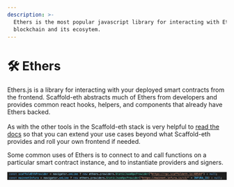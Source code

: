 ```yaml
---
description: >-
  Ethers is the most popular javascript library for interacting with Ethereum
  blockchain and its ecosytem.
---
```


# 🛠 Ethers

Ethers.js is a library for interacting with your deployed smart contracts from the frontend. Scaffold-eth abstracts much of Ethers from developers and provides common react hooks, helpers, and components that already have Ethers backed. \
\
As with the other tools in the Scaffold-eth stack is very helpful to [read the docs](https://docs.ethers.io/v5/) so that you can extend your use cases beyond what Scaffold-eth provides and roll your own frontend if needed. 

Some common uses of Ethers is to connect to and call functions on a particular smart contract instance, and to instantiate providers and signers. 

![](../../.gitbook/assets/screen-shot-2021-09-10-at-11.57.38-am.png)
